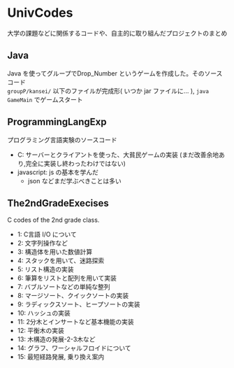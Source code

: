 # UnivCodes
大学の課題などに関係するコードや、自主的に取り組んだプロジェクトのまとめ

## Java
Java を使ってグループでDrop_Number というゲームを作成した。そのソースコード  
`groupP/kansei/` 以下のファイルが完成形( いつか jar ファイルに... ), `java GameMain` でゲームスタート

## ProgrammingLangExp
プログラミング言語実験のソースコード  
* C: サーバーとクライアントを使った、大貧民ゲームの実装 (まだ改善余地あり,完全に実装し終わったわけではない)
* javascript: js の基本を学んだ
	* json などまだ学ぶべきことは多い

## The2ndGradeExecises
C codes of the 2nd grade class.  
* 1: C言語 I/O について
* 2: 文字列操作など
* 3: 構造体を用いた数値計算
* 4: スタックを用いて、迷路探索
* 5: リスト構造の実装
* 6: 筆算をリストと配列を用いて実装
* 7: バブルソートなどの単純な整列
* 8: マージソート、クイックソートの実装
* 9: ラディックスソート、ヒープソートの実装
* 10: ハッシュの実装
* 11: 2分木とインサートなど基本機能の実装
* 12: 平衡木の実装
* 13: 木構造の発展-2-3木など
* 14: グラフ、ワーシャルフロイドについて
* 15: 最短経路発展, 乗り換え案内
